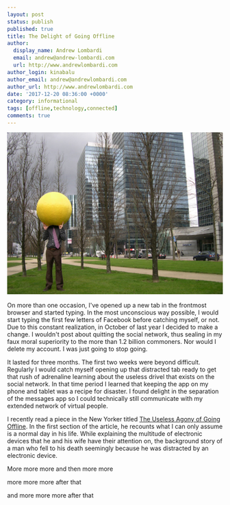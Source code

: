 ```yaml
---
layout: post
status: publish
published: true
title: The Delight of Going Offline
author:
  display_name: Andrew Lombardi
  email: andrew@andrew-lombardi.com
  url: http://www.andrewlombardi.com
author_login: kinabalu
author_email: andrew@andrewlombardi.com
author_url: http://www.andrewlombardi.com
date: '2017-12-20 08:36:00 +0000'
category: informational
tags: [offline,technology,connected]
comments: true
---
```


![Going Offline](/images/blog/going_offline.jpg)

On more than one occasion, I've opened up a new tab in the frontmost browser and started typing. In the most unconscious way possible, I would start typing the first few letters of Facebook before catching myself, or not. Due to this constant realization, in October of last year I decided to make a change. I wouldn't post about quitting the social network, thus sealing in my faux moral superiority to the more than 1.2 billion commoners. Nor would I delete my account. I was just going to stop going.

It lasted for three months. The first two weeks were beyond difficult. Regularly I would catch myself opening up that distracted tab ready to get that rush of adrenaline learning about the useless drivel that exists on the social network. In that time period I learned that keeping the app on my phone and tablet was a recipe for disaster. I found delight in the separation of the messages app so I could technically still communicate with my extended network of virtual people.

I recently read a piece in the New Yorker titled [The Useless Agony of Going Offline](http://www.newyorker.com/books/page-turner/the-useless-agony-of-going-offline). In the first section of the article, he recounts what I can only assume is a normal day in his life. While explaining the multitude of electronic devices that he and his wife have their attention on, the background story of a man who fell to his death seemingly because he was distracted by an electronic device.


<!--more-->

More more more
and then more more

more more more after that


and more more more after that

